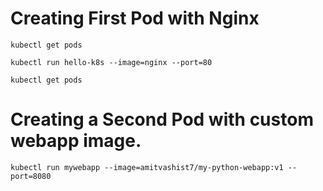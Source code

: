 # Creating First Pod with Nginx 

```
kubectl get pods 
```
```
kubectl run hello-k8s --image=nginx --port=80
```
```
kubectl get pods
```

# Creating a Second Pod with custom webapp image. 

```
kubectl run mywebapp --image=amitvashist7/my-python-webapp:v1 --port=8080
```
